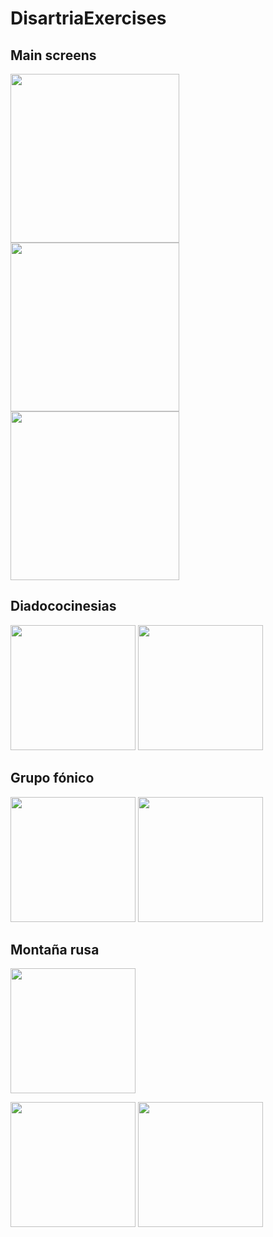 # DisartriaExercises

## Main screens
<p float="left">
  <img src="https://user-images.githubusercontent.com/31882514/160611118-6e65356e-09f5-4ee4-be5f-f313675ced78.jpeg" width="270"/>   
  <img src="https://user-images.githubusercontent.com/31882514/160611348-2810ff98-d3ca-4cb6-bed5-bd34f393d091.jpeg" width="270"/>   
  <img src="https://user-images.githubusercontent.com/31882514/160611356-4bf2fd49-8776-474f-8d1c-3bc29743a390.jpeg" width="270"/>
</p>

## Diadococinesias
<p float="left">
  <img src="https://user-images.githubusercontent.com/31882514/160613129-e5fd7de2-53d1-482e-aadc-d6121c01950c.jpeg" height="200"/>   
  <img src="https://user-images.githubusercontent.com/31882514/160613137-40090124-bb37-4524-9622-d61850db6b1d.jpeg" height="200"/>   
</p>

## Grupo fónico
<p float="left">
  <img src="https://user-images.githubusercontent.com/31882514/160613391-912a55b8-1357-4f01-ae37-2ae1d74a7d1c.jpeg" height="200"/>   
  <img src="https://user-images.githubusercontent.com/31882514/160613398-d70cfded-0d94-4351-afa1-127c50a524dc.jpeg" height="200"/>   
</p>

## Montaña rusa
<img align="center" src="https://user-images.githubusercontent.com/31882514/160614387-b7266f38-bcbe-4798-9bf6-e896257d0034.jpeg" height="200"/> 
<p float="left">  
  <img src="https://user-images.githubusercontent.com/31882514/160614394-3fa7b85a-3f67-49c2-aba4-8ab2c9d4a5ab.jpeg" height="200"/>
  <img src="https://user-images.githubusercontent.com/31882514/160614408-0aa68fca-ca19-42da-9333-0e9a419408a0.jpeg" height="200"/> 
</p>
